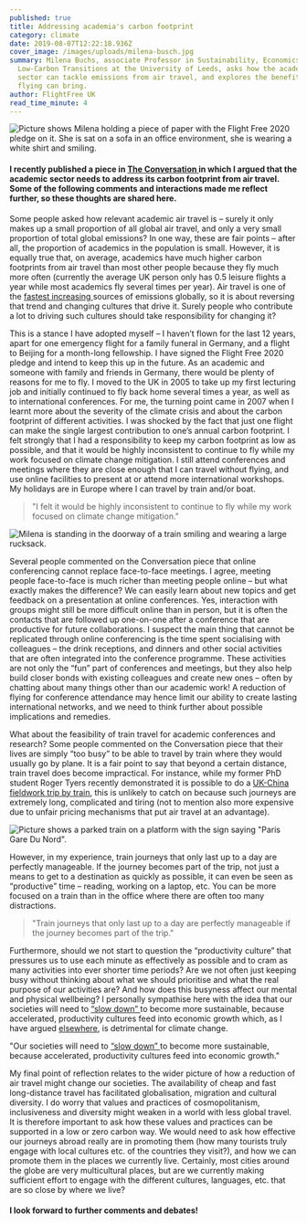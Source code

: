```yaml
---
published: true
title: Addressing academia's carbon footprint
category: climate
date: 2019-08-07T12:22:18.936Z
cover_image: /images/uploads/milena-busch.jpg
summary: Milena Buchs, associate Professor in Sustainability, Economics and
  Low-Carbon Transitions at the University of Leeds, asks how the academic
  sector can tackle emissions from air travel, and explores the benefits not
  flying can bring.
author: FlightFree UK
read_time_minute: 4
---
```

![Picture shows Milena holding a piece of paper with the Flight Free 2020 pledge on it. She is sat on a sofa in an office environment, she is wearing a white shirt and smiling. ](/images/uploads/milena-busch.jpg "Milena with her Flight Free 2020 pledge")

#### I recently published a piece in [The Conversation ](https://theconversation.com/university-sector-must-tackle-air-travel-emissions-118929)in which I argued that the academic sector needs to address its carbon footprint from air travel. Some of the following comments and interactions made me reflect further, so these thoughts are shared here.

Some people asked how relevant academic air travel is – surely it only makes up a small proportion of all global air travel, and only a very small proportion of total global emissions? In one way, these are fair points – after all, the proportion of academics in the population is small. However, it is equally true that, on average, academics have much higher carbon footprints from air travel than most other people because they fly much more often (currently the average UK person only has 0.5 leisure flights a year while most academics fly several times per year). Air travel is one of the [fastest increasing ](https://www.transportenvironment.org/what-we-do/flying-and-climate-change)sources of emissions globally, so it is about reversing that trend and changing cultures that drive it. Surely people who contribute a lot to driving such cultures should take responsibility for changing it?

This is a stance I have adopted myself – I haven’t flown for the last 12 years, apart for one emergency flight for a family funeral in Germany, and a flight to Beijing for a month-long fellowship. I have signed the Flight Free 2020 pledge and intend to keep this up in the future. As an academic and someone with family and friends in Germany, there would be plenty of reasons for me to fly. I moved to the UK in 2005 to take up my first lecturing job and initially continued to fly back home several times a year, as well as to international conferences. For me, the turning point came in 2007 when I learnt more about the severity of the climate crisis and about the carbon footprint of different activities. I was shocked by the fact that just one flight can make the single largest contribution to one’s annual carbon footprint. I felt strongly that I had a responsibility to keep my carbon footprint as low as possible, and that it would be highly inconsistent to continue to fly while my work focused on climate change mitigation. I still attend conferences and meetings where they are close enough that I can travel without flying, and use online facilities to present at or attend more international workshops. My holidays are in Europe where I can travel by train and/or boat. 

> "I felt it would be highly inconsistent to continue to fly while my work focused on climate change mitigation."

![Milena is standing in the doorway of a train smiling and wearing a large rucksack. ](/images/uploads/milena-busch-blog-image-.jpg)

Several people commented on the Conversation piece that online conferencing cannot replace face-to-face meetings. I agree, meeting people face-to-face is much richer than meeting people online – but what exactly makes the difference? We can easily learn about new topics and get feedback on a presentation at online conferences. Yes, interaction with groups might still be more difficult online than in person, but it is often the contacts that are followed up one-on-one after a conference that are productive for future collaborations. I suspect the main thing that cannot be replicated through online conferencing is the time spent socialising with colleagues – the drink receptions, and dinners and other social activities that are often integrated into the conference programme. These activities are not only the “fun” part of conferences and meetings, but they also help build closer bonds with existing colleagues and create new ones – often by chatting about many things other than our academic work! A reduction of flying for conference attendance may hence limit our ability to create lasting international networks, and we need to think further about possible implications and remedies.

What about the feasibility of train travel for academic conferences and research? Some people commented on the Conversation piece that their lives are simply “too busy” to be able to travel by train where they would usually go by plane. It is a fair point to say that beyond a certain distance, train travel does become impractical. For instance, while my former PhD student Roger Tyers recently demonstrated it is possible to do a [UK-China fieldwork trip by train](https://theconversation.com/southampton-to-shanghai-by-train-one-climate-change-researchers-quest-to-avoid-flying-120015), this is unlikely to catch on because such journeys are extremely long, complicated and tiring (not to mention also more expensive due to unfair pricing mechanisms that put air travel at an advantage). 

![Picture shows a parked train on a platform with the sign saying "Paris Gare Du Nord". ](/images/uploads/milena-busch-blog.jpg)

However, in my experience, train journeys that only last up to a day are perfectly manageable. If the journey becomes part of the trip, not just a means to get to a destination as quickly as possible, it can even be seen as “productive” time – reading, working on a laptop, etc. You can be more focused on a train than in the office where there are often too many distractions. 

> "Train journeys that only last up to a day are perfectly manageable if the journey becomes part of the trip."

Furthermore, should we not start to question the “productivity culture” that pressures us to use each minute as effectively as possible and to cram as many activities into ever shorter time periods? Are we not often just keeping busy without thinking about what we should prioritise and what the real purpose of our activities are? And how does this busyness affect our mental and physical wellbeing? I personally sympathise here with the idea that our societies will need to [“slow down” ](https://journals.sagepub.com/doi/abs/10.1177/0263276416657600?journalCode=tcsa)to become more sustainable, because accelerated, productivity cultures feed into economic growth which, as I have argued [elsewhere](https://www.sciencedirect.com/science/article/pii/S0016328718300715), is detrimental for climate change. 

"Our societies will need to [“slow down” ](https://journals.sagepub.com/doi/abs/10.1177/0263276416657600?journalCode=tcsa)to become more sustainable, because accelerated, productivity cultures feed into economic growth."

My final point of reflection relates to the wider picture of how a reduction of air travel might change our societies. The availability of cheap and fast long-distance travel has facilitated globalisation, migration and cultural diversity. I do worry that values and practices of cosmopolitanism, inclusiveness and diversity might weaken in a world with less global travel. It is therefore important to ask how these values and practices can be supported in a low or zero carbon way. We would need to ask how effective our journeys abroad really are in promoting them (how many tourists truly engage with local cultures etc. of the countries they visit?), and how we can promote them in the places we currently live. Certainly, most cities around the globe are very multicultural places, but are we currently making sufficient effort to engage with the different cultures, languages, etc. that are so close by where we live? 

#### I look forward to further comments and debates!